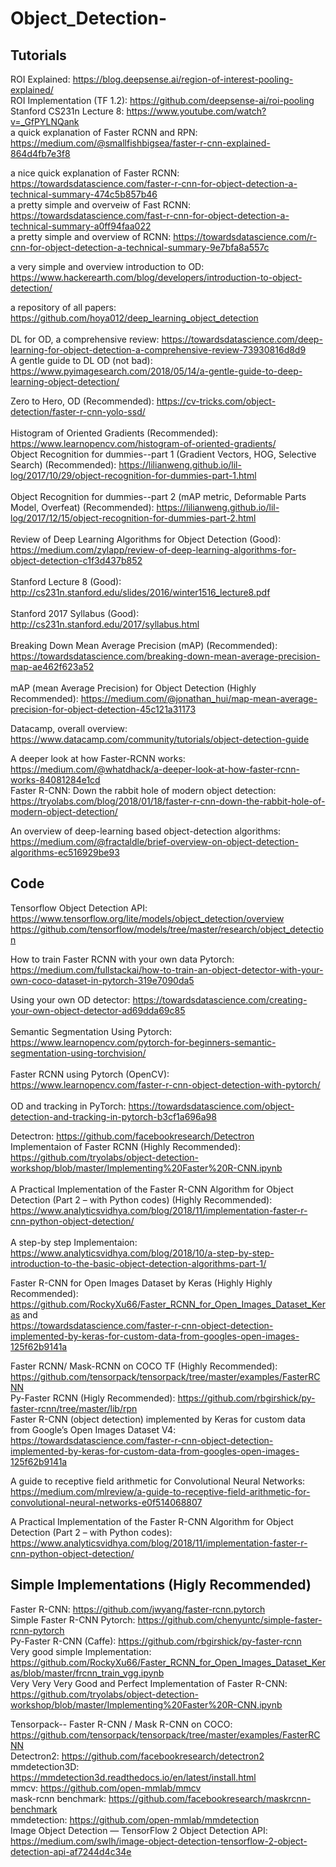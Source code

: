 # Object_Detection-

## Tutorials 

ROI Explained: https://blog.deepsense.ai/region-of-interest-pooling-explained/ <br /> 
ROI Implementation (TF 1.2): https://github.com/deepsense-ai/roi-pooling <br /> 
Stanford CS231n Lecture 8: https://www.youtube.com/watch?v=_GfPYLNQank <br /> 
a quick explanation of Faster RCNN and RPN: https://medium.com/@smallfishbigsea/faster-r-cnn-explained-864d4fb7e3f8 <br /> 

a nice quick explanation of Faster RCNN: https://towardsdatascience.com/faster-r-cnn-for-object-detection-a-technical-summary-474c5b857b46 <br /> 
a pretty simple and overveiw of Fast RCNN: https://towardsdatascience.com/fast-r-cnn-for-object-detection-a-technical-summary-a0ff94faa022 <br /> 
a pretty simple and overview of RCNN: https://towardsdatascience.com/r-cnn-for-object-detection-a-technical-summary-9e7bfa8a557c <br />  

a very simple and overview introduction to OD: https://www.hackerearth.com/blog/developers/introduction-to-object-detection/ <br />  

a repository of all papers: https://github.com/hoya012/deep_learning_object_detection <br />  
DL for OD, a comprehensive review: https://towardsdatascience.com/deep-learning-for-object-detection-a-comprehensive-review-73930816d8d9 <br /> 
A gentle guide to DL OD (not bad): https://www.pyimagesearch.com/2018/05/14/a-gentle-guide-to-deep-learning-object-detection/ <br />  

Zero to Hero, OD (Recommended): https://cv-tricks.com/object-detection/faster-r-cnn-yolo-ssd/ <br />  
Histogram of Oriented Gradients (Recommended): https://www.learnopencv.com/histogram-of-oriented-gradients/ <br /> 
Object Recognition for dummies--part 1 (Gradient Vectors, HOG, Selective Search) (Recommended): https://lilianweng.github.io/lil-log/2017/10/29/object-recognition-for-dummies-part-1.html <br />  
Object Recognition for dummies--part 2 (mAP metric, Deformable Parts Model, Overfeat) (Recommended): https://lilianweng.github.io/lil-log/2017/12/15/object-recognition-for-dummies-part-2.html <br />  
Review of Deep Learning Algorithms for Object Detection (Good): https://medium.com/zylapp/review-of-deep-learning-algorithms-for-object-detection-c1f3d437b852 <br />  
Stanford Lecture 8 (Good): http://cs231n.stanford.edu/slides/2016/winter1516_lecture8.pdf <br />  
Stanford 2017 Syllabus (Good): http://cs231n.stanford.edu/2017/syllabus.html <br />  
Breaking Down Mean Average Precision (mAP) (Recommended): https://towardsdatascience.com/breaking-down-mean-average-precision-map-ae462f623a52 <br />  
mAP (mean Average Precision) for Object Detection (Highly Recommended): https://medium.com/@jonathan_hui/map-mean-average-precision-for-object-detection-45c121a31173 <br /> 


Datacamp, overall overview: https://www.datacamp.com/community/tutorials/object-detection-guide <br />  

A deeper look at how Faster-RCNN works: https://medium.com/@whatdhack/a-deeper-look-at-how-faster-rcnn-works-84081284e1cd <br /> 
Faster R-CNN: Down the rabbit hole of modern object detection: https://tryolabs.com/blog/2018/01/18/faster-r-cnn-down-the-rabbit-hole-of-modern-object-detection/ <br /> 

An overview of deep-learning based object-detection algorithms: https://medium.com/@fractaldle/brief-overview-on-object-detection-algorithms-ec516929be93 <br />

## Code

Tensorflow Object Detection API: https://www.tensorflow.org/lite/models/object_detection/overview https://github.com/tensorflow/models/tree/master/research/object_detection <br />  

How to train Faster RCNN with your own data Pytorch: https://medium.com/fullstackai/how-to-train-an-object-detector-with-your-own-coco-dataset-in-pytorch-319e7090da5 <br /> 

Using your own OD detector: https://towardsdatascience.com/creating-your-own-object-detector-ad69dda69c85 <br />  
Semantic Segmentation Using Pytorch: https://www.learnopencv.com/pytorch-for-beginners-semantic-segmentation-using-torchvision/ <br />  
Faster RCNN using Pytorch (OpenCV): https://www.learnopencv.com/faster-r-cnn-object-detection-with-pytorch/ <br />  
OD and tracking in PyTorch: https://towardsdatascience.com/object-detection-and-tracking-in-pytorch-b3cf1a696a98 <br />  

Detectron: https://github.com/facebookresearch/Detectron <br /> 
Implementaion of Faster RCNN (Highly Recommended): https://github.com/tryolabs/object-detection-workshop/blob/master/Implementing%20Faster%20R-CNN.ipynb <br />  
A Practical Implementation of the Faster R-CNN Algorithm for Object Detection (Part 2 – with Python codes) (Highly Recommended): https://www.analyticsvidhya.com/blog/2018/11/implementation-faster-r-cnn-python-object-detection/ <br />  
A step-by step Implementaion: https://www.analyticsvidhya.com/blog/2018/10/a-step-by-step-introduction-to-the-basic-object-detection-algorithms-part-1/ <br /> 

Faster R-CNN for Open Images Dataset by Keras (Highly Highly Recommended): https://github.com/RockyXu66/Faster_RCNN_for_Open_Images_Dataset_Keras and <br />  https://towardsdatascience.com/faster-r-cnn-object-detection-implemented-by-keras-for-custom-data-from-googles-open-images-125f62b9141a <br /> 

Faster RCNN/ Mask-RCNN on COCO TF (Highly Recommended): https://github.com/tensorpack/tensorpack/tree/master/examples/FasterRCNN <br /> 
Py-Faster RCNN (Higly Recommended): https://github.com/rbgirshick/py-faster-rcnn/tree/master/lib/rpn <br /> 
Faster R-CNN (object detection) implemented by Keras for custom data from Google’s Open Images Dataset V4: https://towardsdatascience.com/faster-r-cnn-object-detection-implemented-by-keras-for-custom-data-from-googles-open-images-125f62b9141a <br /> 

A guide to receptive field arithmetic for Convolutional Neural Networks: https://medium.com/mlreview/a-guide-to-receptive-field-arithmetic-for-convolutional-neural-networks-e0f514068807 <br /> 

A Practical Implementation of the Faster R-CNN Algorithm for Object Detection (Part 2 – with Python codes): https://www.analyticsvidhya.com/blog/2018/11/implementation-faster-r-cnn-python-object-detection/ <br /> 

## Simple Implementations (Higly Recommended)

Faster R-CNN: https://github.com/jwyang/faster-rcnn.pytorch <br /> 
Simple Faster R-CNN Pytorch: https://github.com/chenyuntc/simple-faster-rcnn-pytorch <br /> 
Py-Faster R-CNN (Caffe): https://github.com/rbgirshick/py-faster-rcnn <br /> 
Very good simple Implementation: https://github.com/RockyXu66/Faster_RCNN_for_Open_Images_Dataset_Keras/blob/master/frcnn_train_vgg.ipynb <br /> 
Very Very Very Good and Perfect Implementation of Faster R-CNN: https://github.com/tryolabs/object-detection-workshop/blob/master/Implementing%20Faster%20R-CNN.ipynb <br /> 

Tensorpack-- Faster R-CNN / Mask R-CNN on COCO: https://github.com/tensorpack/tensorpack/tree/master/examples/FasterRCNN <br /> 
Detectron2: https://github.com/facebookresearch/detectron2 <br /> 
mmdetection3D: https://mmdetection3d.readthedocs.io/en/latest/install.html <br /> 
mmcv: https://github.com/open-mmlab/mmcv <br /> 
mask-rcnn benchmark: https://github.com/facebookresearch/maskrcnn-benchmark <br /> 
mmdetection: https://github.com/open-mmlab/mmdetection <br /> 
Image Object Detection — TensorFlow 2 Object Detection API: https://medium.com/swlh/image-object-detection-tensorflow-2-object-detection-api-af7244d4c34e <br /> 




